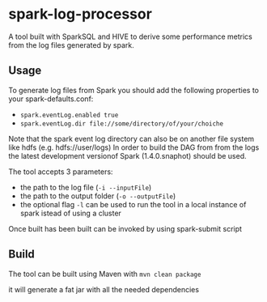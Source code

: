 # spark-log-processor
A tool built with SparkSQL and HIVE to derive some performance metrics from the log files generated by spark. 

## Usage
To generate log files from Spark you should add the following properties to your spark-defaults.conf:
* `spark.eventLog.enabled true`
* `spark.eventLog.dir file://some/directory/of/your/choiche`

Note that the spark event log directory can also be on another file system like hdfs (e.g. hdfs://user/logs)
In order to build the DAG from from the logs the latest development versionof Spark (1.4.0.snaphot) should be used.

The tool accepts 3 parameters:
* the path to the log file (`-i --inputFile`)
* the path to the output folder (`-o --outputFile`)
* the optional flag `-l` can be used to run the tool in a local instance of spark istead of using a cluster

Once built has been built can be invoked by using spark-submit script

## Build
The tool can be built using Maven with
`mvn clean package`

it will generate a fat jar with all the needed dependencies

